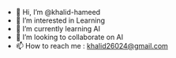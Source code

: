 - 👋 Hi, I’m @khalid-hameed
- 👀 I’m interested in Learning
- 🌱 I’m currently learning AI
- 💞️ I’m looking to collaborate on AI
- 📫 How to reach me : khalid26024@gmail.com

<!---
crypto-khalid/crypto-khalid is a ✨ special ✨ repository because its `README.md` (this file) appears on your GitHub profile.
You can click the Preview link to take a look at your changes.
--->

